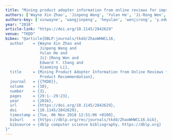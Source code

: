 ```yaml
---
title: "Mining product adopter information from online reviews for improving product recommendation"
authors: ['Wayne Xin Zhao', 'Jinpeng Wang', 'Yulan He', 'Ji-Rong Wen', 'Edward Y. Chang', 'Xiaoming Li']
authors-key: ['xinwayne', 'wangjinpeng', 'heyulan', 'wenjirong', 'y.edward', 'lixiaoming']
year: "2016"
article-link: "https://doi.org/10.1145/2842629"
venue: "TKDD"
bibex: "@article{DBLP:journals/tkdd/ZhaoWHWCL16,
  author    = {Wayne Xin Zhao and
               Jinpeng Wang and
               Yulan He and
               Ji{-}Rong Wen and
               Edward Y. Chang and
               Xiaoming Li},
  title     = {Mining Product Adopter Information from Online Reviews for Improving
               Product Recommendation},
  journal   = {{TKDD}},
  volume    = {10},
  number    = {3},
  pages     = {29:1--29:23},
  year      = {2016},
  url       = {https://doi.org/10.1145/2842629},
  doi       = {10.1145/2842629},
  timestamp = {Tue, 06 Nov 2018 12:51:06 +0100},
  biburl    = {https://dblp.org/rec/journals/tkdd/ZhaoWHWCL16.bib},
  bibsource = {dblp computer science bibliography, https://dblp.org}
}"
---
```

